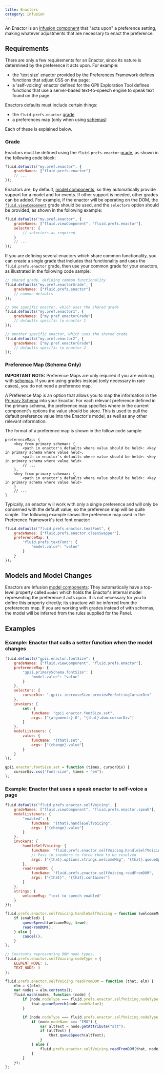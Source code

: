 ```yaml
---
title: Enactors
category: Infusion
---
```


An Enactor is an [Infusion component](UnderstandingInfusionComponents.md) that "acts upon" a preference setting, making
whatever adjustments that are necessary to enact the preference.

## Requirements

There are only a few requirements for an Enactor, since its nature is determined by the preference it acts upon. For
example:

* the 'text size' enactor provided by the Preferences Framework defines functions that adjust CSS on the page;
* a 'self-voicing' enactor defined for the GPII Exploration Tool defines functions that use a server-based
  text-to-speech engine to speak text found on the page.

Enactors defaults must include certain things:

* the `fluid.prefs.enactor` [grade](ComponentGrades.md)
* a preferences map (only when using [schemas](PrimarySchemaForPreferencesFramework.md))

Each of these is explained below.

### Grade

Enactors must be defined using the `fluid.prefs.enactor` [grade](ComponentGrades.md), as shown in the following code
block:

```javascript
fluid.defaults("my.pref.enactor", {
    gradeNames: ["fluid.prefs.enactor"]
    // ...
});
```

Enactors are, by default, [model components](ComponentGrades.md), so they automatically provide support for a model and
for events. If other support is needed, other grades can be added. For example, if the enactor will be operating on the
DOM, the
[`fluid.viewComponent`](https://github.com/fluid-project/infusion/blob/main/src/framework/core/js/FluidView.js#L40-L42)
grade should be used, and the `selectors` option should be provided, as shown in the following example:

```javascript
fluid.defaults("my.pref.enactor", {
    gradeNames: ["fluid.viewComponent", "fluid.prefs.enactor"],
    selectors: {
        // selectors as required
    }
    // ...
});
```

If you are defining several enactors which share common functionality, you can create a single grade that includes that
functionality and uses the `fluid.prefs.enactor` grade, then use your common grade for your enactors, as illustrated in
the following code sample:

```javascript
// shared grade, defining common functionality
fluid.defaults("my.pref.enactorGrade", {
    gradeNames: ["fluid.prefs.enactor"]
    // common defaults
});

// one specific enactor, which uses the shared grade
fluid.defaults("my.pref.enactor1", {
    gradeNames: ["my.pref.enactorGrade"]
    // defaults specific to enactor 1
});

// another specific enactor, which uses the shared grade
fluid.defaults("my.pref.enactor2", {
    gradeNames: ["my.pref.enactorGrade"]
    // defaults specific to enactor 2
});
```

### Preference Map (Schema Only)

<div class="infusion-docs-note">

<strong>IMPORTANT NOTE:</strong> Preference Maps are only required if you are working with
[schemas](PrimarySchemaForPreferencesFramework.md). If you are using grades instead (only necessary in rare cases),
you do not need a preference map.
</div>

A Preference Map is an option that allows you to map the information in the [Primary
Schema](PrimarySchemaForPreferencesFramework.md) into your Enactor. For each relevant preference defined in the primary
schema, the preference map specifies where in the current component's options the value should be store. This is used to
pull the default preference value into the Enactor's model, as well as any other relevant information.

The format of a preference map is shown in the follow code sample:

```snippet
preferenceMap: {
    <key from primary schema>: {
        <path in enactor's defaults where value should be held>: <key in primary schema where value held>,
        <path in enactor's defaults where value should be held>: <key in primary schema where value held>
        // ...
    },
    <key from primary schema>: {
        <path in enactor's defaults where value should be held>: <key in primary schema where value held>
    }
    // ...
}
```

Typically, an enactor will work with only a single preference and will only be concerned with the default value, so the
preference map will be quite simple. The following example shows the preference map used in the Preference Framework's
text font enactor:

```javascript
fluid.defaults("fluid.prefs.enactor.textFont", {
    gradeNames: ["fluid.prefs.enactor.classSwapper"],
    preferenceMap: {
        "fluid.prefs.textFont": {
            "model.value": "value"
        }
    }
});
```

## Models and Model Changes

Enactors are Infusion [model components](tutorial-gettingStartedWithInfusion/ModelComponents.md): They automatically
have a top-level property called `model` which holds the Enactor's internal model representing the preference it acts
upon. It is not necessary for you to define this property directly; its structure will be inferred from the preferences
map. If you are working with grades instead of with schemas, the model will be inferred from the rules supplied for the
Panel.

## Examples

### Example: Enactor that calls a setter function when the model changes

```javascript
fluid.defaults("gpii.enactor.fontSize", {
    gradeNames: ["fluid.viewComponent", "fluid.prefs.enactor"],
    preferenceMap: {
        "gpii.primarySchema.fontSize": {
            "model.value": "value"
        }
    },
    selectors: {
        cursorDiv: ".gpiic-increaseSize-previewPerSettingCursorDiv"
    },
    invokers: {
        set: {
            funcName: "gpii.enactor.fontSize.set",
            args: ["{arguments}.0", "{that}.dom.cursorDiv"]
        }
    },
    modelListeners: {
        value: {
            funcName: "{that}.set",
            args: ["{change}.value"]
        }
    }
});

gpii.enactor.fontSize.set = function (times, cursorDiv) {
    cursorDiv.css("font-size", times + "em");
};
```

### Example: Enactor that uses a speak enactor to self-voice a page

```javascript
fluid.defaults("fluid.prefs.enactor.selfVoicing", {
    gradeNames: ["fluid.viewComponent", "fluid.prefs.enactor.speak"],
    modelListeners: {
        "enabled": {
            funcName: "{that}.handleSelfVoicing",
            args: ["{change}.value"]
        }
    },
    invokers: {
        handleSelfVoicing: {
            funcName: "fluid.prefs.enactor.selfVoicing.handleSelfVoicing",
            // Pass in invokers to force them to be resolved
            args: ["{that}.options.strings.welcomeMsg", "{that}.queueSpeech", "{that}.readFromDOM", "{that}.cancel", "{arguments}.0"]
        },
        readFromDOM: {
            funcName: "fluid.prefs.enactor.selfVoicing.readFromDOM",
            args: ["{that}", "{that}.container"]
        }
    },
    strings: {
        welcomeMsg: "text to speech enabled"
    }
});

fluid.prefs.enactor.selfVoicing.handleSelfVoicing = function (welcomeMsg, queueSpeech, readFromDOM, cancel, enabled) {
    if (enabled) {
        queueSpeech(welcomeMsg, true);
        readFromDOM();
    } else {
        cancel();
    }
};

// Constants representing DOM node types.
fluid.prefs.enactor.selfVoicing.nodeType = {
    ELEMENT_NODE: 1,
    TEXT_NODE: 3
};

fluid.prefs.enactor.selfVoicing.readFromDOM = function (that, elm) {
    elm = $(elm);
    var nodes = elm.contents();
    fluid.each(nodes, function (node) {
        if (node.nodeType === fluid.prefs.enactor.selfVoicing.nodeType.TEXT_NODE && node.nodeValue) {
            that.queueSpeech(node.nodeValue);
        }

        if (node.nodeType === fluid.prefs.enactor.selfVoicing.nodeType.ELEMENT_NODE && window.getComputedStyle(node).display !== "none") {
            if (node.nodeName === "IMG") {
                var altText = node.getAttribute("alt");
                if (altText) {
                    that.queueSpeech(altText);
                }
            } else {
                fluid.prefs.enactor.selfVoicing.readFromDOM(that, node);
            }
        }
    });
};
```
